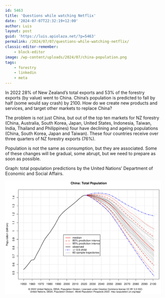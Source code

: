 ```yaml
---
id: 5463
title: 'Questions while watching Netflix'
date: '2024-07-07T22:32:19+12:00'
author: Luis
layout: post
guid: 'https://luis.apiolaza.net/?p=5463'
permalink: /2024/07/07/questions-while-watching-netflix/
classic-editor-remember:
    - block-editor
image: /wp-content/uploads/2024/07/china-population.png
tags:
    - forestry
    - linkedin
    - meta
---
```


In 2022 28% of New Zealand’s total exports and 53% of the forestry exports (by value) went to China. China’s population is predicted to fall by half (some would say crash) by 2100. How do we create new products and services, and target other markets to replace China?

The problem is not just China, but out of the top ten markets for NZ forestry (China, Australia, South Korea, Japan, United States, Indonesia, Taiwan, India, Thailand and Philippines) four have declining and ageing populations (China, South Korea, Japan and Taiwan). These four countries receive over three quarters of NZ forestry exports (76%).

Population is not the same as consumption, but they are associated. Some of these changes will be gradual, some abrupt, but we need to prepare as soon as possible.

Graph: total population predictions by the United Nations’ Department of Economic and Social Affairs.

![Prediction of total population for China.](/assets/images/china_population.png)